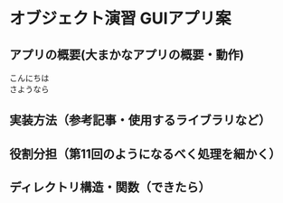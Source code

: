 # オブジェクト演習 GUIアプリ案

## アプリの概要(大まかなアプリの概要・動作)
こんにちは
<br>
さようなら

## 実装方法（参考記事・使用するライブラリなど）

## 役割分担（第11回のようになるべく処理を細かく）

## ディレクトリ構造・関数（できたら）